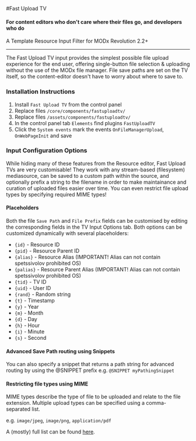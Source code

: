 #Fast Upload TV 
#### For content editors who don't care where their files go, and developers who do
A Template Resource Input Filter for MODx Revolution 2.2+

------------------------------------

The Fast Upload TV input provides the simplest possible file upload experience for the end user, 
offering single-button file selection & uploading without the use of the MODx file manager. File save paths are 
set on the TV itself, so the content-editor doesn't have to worry about where to save to.

### Installation Instructions
1. Install `Fast Upload TV` from the control panel
2. Replace files `/core/components/fastuploadtv/`
3. Replace files `/assets/components/fastuploadtv/`
4. In the control panel tab `Elements` find plugins `FastUploadTV`
5. Click the `System events` mark the events `OnFileManagerUpload`, `OnWebPageInit` and save


### Input Configuration Options
While hiding many of these features from the Resource editor, Fast Upload TVs are very customisable! They 
work with any stream-based (filesystem) mediasource, can be saved to a custom path within the source, and optionally 
prefix a string to the filename in order to make maintainance and curation of uploaded files easier over time. 
You can even restrict file upload types by specifying required MIME types!

#### Placeholders
Both the file `Save Path` and `File Prefix` fields can be customised by editing the corresponding fields in 
the TV Input Options tab. Both options can be customized dynamically with several placeholders:

* `{id}`     - Resource ID
* `{pid}`    - Resource Parent ID
* `{alias}`  - Resource Alias (IMPORTANT! Alias can not contain spetssivolov prohibited OS)
* `{palias}` - Resource Parent Alias (IMPORTANT! Alias can not contain spetssivolov prohibited OS)
* `{tid}`    - TV ID
* `{uid}`    - User ID
* `{rand}`   - Random string
* `{t}`      - Timestamp
* `{y}`      - Year
* `{m}`      - Month
* `{d}`      - Day
* `{h}`      - Hour
* `{i}`      - Minute
* `{s}`      - Second
      
#### Advanced Save Path routing using Snippets
You can also specify a snippet that returns a path string for advanced routing by using the @SNIPPET prefix
e.g. `@SNIPPET myPathingSnippet`


#### Restricting file types using MIME
MIME types describe the type of file to be uploaded and relate to the file extension.
Multiple upload types can be specified using a comma-separated list.

e.g. `image/jpeg`, `image/png`, `application/pdf` 

A (mostly) full list can be found [here](http://webdesign.about.com/od/multimedia/a/mime-types-by-file-extension.htm).